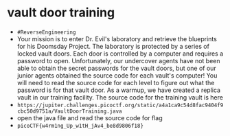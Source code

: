 
# vault door training

- `#ReverseEngineering`
- Your mission is to enter Dr. Evil's laboratory and retrieve the blueprints for his Doomsday Project. The laboratory is protected by a series of locked vault doors. Each door is controlled by a computer and requires a password to open. Unfortunately, our undercover agents have not been able to obtain the secret passwords for the vault doors, but one of our junior agents obtained the source code for each vault's computer! You will need to read the source code for each level to figure out what the password is for that vault door. As a warmup, we have created a replica vault in our training facility. The source code for the training vault is here
- `https://jupiter.challenges.picoctf.org/static/a4a1ca9c54d8fac9404f9cbc50d9751a/VaultDoorTraining.java`
- open the java file and read the source code for flag
- `picoCTF{w4rm1ng_Up_w1tH_jAv4_be8d9806f18}`